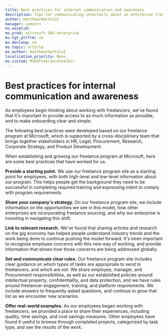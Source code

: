 ```yaml
---
title: Best practices for internal communication and awareness 
description: Tips for communicating internally about an enterprise freelancer program.
author: matthewrmottola1
manager: samanro
ms.assetid: 
ms.prod: microsoft-365-enterprise
ms.tgt_pltfrm: na
ms.devlang: na
ms.topic: article
ms.author: matthewrmottola1
localization_priority: None 
ms.custom: M365FreelanceToolkit
---
```

Best practices for internal communication and awareness
=======================================================

As employees begin thinking about working with freelancers, we've found that it's important to provide access to as much information as possible, and to make onboarding clear and simple.

The following best practices were developed based on our freelance program at Microsoft, which is supported by a cross-disciplinary team that brings together stakeholders in HR, Legal, Procurement, Research, Corporate Strategy, and Product Development.

When establishing and growing our freelance program at Microsoft, here are some best practices that have worked for us.

**Provide a starting point.** We use our freelance program site as a starting point for employees, with both high-level and low-level information about our program. This helps people get the background they need to be successful in completing required training and expressing intent to comply with program requirements.

**Share your company's strategy.** On our freelance program site, we include information on the opportunities we see in this model, how other enterprises are incorporating freelance sourcing, and why our enterprise is investing in navigating this shift.

**Link to relevant research.** We've found that sharing articles and research on the gig economy has helped people understand industry trends and the work being done to continue pushing the model forward. It's been important to recognize employee concerns with this new way of working, and provide information that shows how those concerns are being addressed globally.

**Set and communicate clear rules.** Our freelance program site includes clear guidance on which types of tasks are appropriate to send to freelancers, and which are not. We share employee, manager, and Procurement responsibilities, as well as our established policies around intellectual property, confidentiality, and data protection, and we have rules around freelancer engagement, training, and platform requirements. We include answers to frequently asked questions, and continue to grow that list as we encounter new scenarios.

**Offer real-world examples.** As our employees began working with freelancers, we provided a place to share their experiences, including quality, time savings, and cost savings measures. Other employees have found it useful to browse through completed projects, categorized by task type, and see the results of the work.